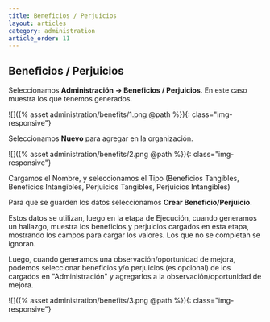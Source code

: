 ```yaml
---
title: Beneficios / Perjuicios
layout: articles
category: administration
article_order: 11
---
```

## Beneficios / Perjuicios

Seleccionamos **Administración -> Beneficios / Perjuicios**. En este caso muestra los que tenemos generados.

![]({% asset administration/benefits/1.png @path %}){: class="img-responsive"}

Seleccionamos **Nuevo** para agregar en la organización.

![]({% asset administration/benefits/2.png @path %}){: class="img-responsive"}

Cargamos el Nombre, y seleccionamos el Tipo (Beneficios Tangibles, Beneficios Intangibles, Perjuicios Tangibles, Perjuicios Intangibles)

Para que se guarden los datos seleccionamos **Crear Beneficio/Perjuicio**.

Estos datos se utilizan, luego en la etapa de Ejecución, cuando generamos un hallazgo, muestra los beneficios y perjuicios cargados en esta etapa, mostrando los campos para cargar los valores. Los que no se completan se ignoran.

Luego, cuando generamos una observación/oportunidad de mejora, podemos seleccionar beneficios y/o perjuicios (es opcional) de los cargados en "Administración" y agregarlos a la observación/oportunidad de mejora.

![]({% asset administration/benefits/3.png @path %}){: class="img-responsive"}
